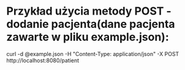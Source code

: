# Przykład użycia metody POST - dodanie pacjenta(dane pacjenta zawarte w pliku example.json):  
curl -d @example.json -H "Content-Type: application/json" -X POST http://localhost:8080/patient
